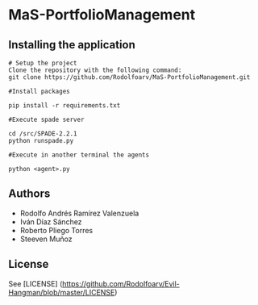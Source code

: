 # MaS-PortfolioManagement

## Installing the application
    # Setup the project
    Clone the repository with the following command:
    git clone https://github.com/Rodolfoarv/MaS-PortfolioManagement.git

    #Install packages

    pip install -r requirements.txt

    #Execute spade server

    cd /src/SPADE-2.2.1
    python runspade.py

    #Execute in another terminal the agents

    python <agent>.py

## Authors

- Rodolfo Andrés Ramírez Valenzuela
- Iván Díaz Sánchez
- Roberto Pliego Torres
- Steeven Muñoz


## License

See [LICENSE] (https://github.com/Rodolfoarv/Evil-Hangman/blob/master/LICENSE)
